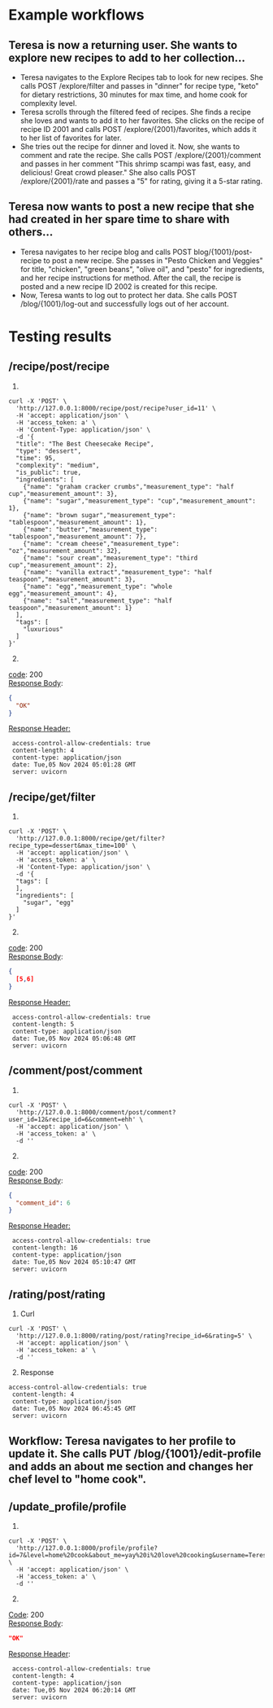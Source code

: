 # Example workflows

## Teresa is now a returning user. She wants to explore new recipes to add to her collection...

- Teresa navigates to the Explore Recipes tab to look for new recipes. She calls POST /explore/filter and passes in "dinner" for recipe type, "keto" for dietary restrictions, 30 minutes for max time, and home cook for complexity level.
- Teresa scrolls through the filtered feed of recipes. She finds a recipe she loves and wants to add it to her favorites. She clicks on the recipe of recipe ID 2001 and calls POST /explore/{2001}/favorites, which adds it to her list of favorites for later.
- She tries out the recipe for dinner and loved it. Now, she wants to comment and rate the recipe. She calls POST /explore/{2001}/comment and passes in her comment "This shrimp scampi was fast, easy, and delicious! Great crowd pleaser." She also calls POST /explore/{2001}/rate and passes a "5" for rating, giving it a 5-star rating.

## Teresa now wants to post a new recipe that she had created in her spare time to share with others...

- Teresa navigates to her recipe blog and calls POST blog/{1001}/post-recipe to post a new recipe. She passes in "Pesto Chicken and Veggies" for title, "chicken", "green beans", "olive oil", and "pesto" for ingredients, and her recipe instructions for method. After the call, the recipe is posted and a new recipe ID 2002 is created for this recipe.
- Now, Teresa wants to log out to protect her data. She calls POST /blog/{1001}/log-out and successfully logs out of her account.

# Testing results  
## /recipe/post/recipe  
1.  
```
curl -X 'POST' \
  'http://127.0.0.1:8000/recipe/post/recipe?user_id=11' \
  -H 'accept: application/json' \
  -H 'access_token: a' \
  -H 'Content-Type: application/json' \
  -d '{
  "title": "The Best Cheesecake Recipe",
  "type": "dessert",
  "time": 95,
  "complexity": "medium",
  "is_public": true,
  "ingredients": [
    {"name": "graham cracker crumbs","measurement_type": "half cup","measurement_amount": 3},
    {"name": "sugar","measurement_type": "cup","measurement_amount": 1},
    {"name": "brown sugar","measurement_type": "tablespoon","measurement_amount": 1},
    {"name": "butter","measurement_type": "tablespoon","measurement_amount": 7},
    {"name": "cream cheese","measurement_type": "oz","measurement_amount": 32},
    {"name": "sour cream","measurement_type": "third cup","measurement_amount": 2},
    {"name": "vanilla extract","measurement_type": "half teaspoon","measurement_amount": 3},
    {"name": "egg","measurement_type": "whole egg","measurement_amount": 4},
    {"name": "salt","measurement_type": "half teaspoon","measurement_amount": 1}
  ],
  "tags": [
    "luxurious"
  ]
}'
```
  
2.  
<ins>code</ins>: 200  
<ins>Response Body</ins>:
```json
{
  "OK"
}
```
<ins>Response Header:</ins>  
```
 access-control-allow-credentials: true 
 content-length: 4 
 content-type: application/json 
 date: Tue,05 Nov 2024 05:01:28 GMT 
 server: uvicorn 
```


## /recipe/get/filter  
1.  
```
curl -X 'POST' \
  'http://127.0.0.1:8000/recipe/get/filter?recipe_type=dessert&max_time=100' \
  -H 'accept: application/json' \
  -H 'access_token: a' \
  -H 'Content-Type: application/json' \
  -d '{
  "tags": [
  ],
  "ingredients": [
    "sugar", "egg"
  ]
}'
```
  
2.  
<ins>code</ins>: 200  
<ins>Response Body</ins>:
```json
{
  [5,6]
}
```
<ins>Response Header:</ins>  
```
 access-control-allow-credentials: true 
 content-length: 5 
 content-type: application/json 
 date: Tue,05 Nov 2024 05:06:48 GMT 
 server: uvicorn 
```

## /comment/post/comment  
1.  
```
curl -X 'POST' \
  'http://127.0.0.1:8000/comment/post/comment?user_id=12&recipe_id=6&comment=ehh' \
  -H 'accept: application/json' \
  -H 'access_token: a' \
  -d ''
```
  
2.  
<ins>code</ins>: 200  
<ins>Response Body</ins>:
```json
{
  "comment_id": 6
}
```
<ins>Response Header:</ins>  
```
 access-control-allow-credentials: true 
 content-length: 16 
 content-type: application/json 
 date: Tue,05 Nov 2024 05:10:47 GMT 
 server: uvicorn 
```
## /rating/post/rating
1. Curl
```
curl -X 'POST' \
  'http://127.0.0.1:8000/rating/post/rating?recipe_id=6&rating=5' \
  -H 'accept: application/json' \
  -H 'access_token: a' \
  -d ''
```
2. Response
```
access-control-allow-credentials: true 
 content-length: 4 
 content-type: application/json 
 date: Tue,05 Nov 2024 06:45:45 GMT 
 server: uvicorn 
```

## Workflow: Teresa navigates to her profile to update it. She calls PUT /blog/{1001}/edit-profile and adds an about me section and changes her chef level to "home cook". 

## /update_profile/profile
1. 
```
curl -X 'POST' \
  'http://127.0.0.1:8000/profile/profile?id=7&level=home%20cook&about_me=yay%20i%20love%20cooking&username=TeresaLovesCooking&user_id=7' \
  -H 'accept: application/json' \
  -H 'access_token: a' \
  -d ''
```
2. 

<ins>Code</ins>: 200  
<ins>Response Body</ins>: 
```json
"OK"
```
 <ins>Response Header</ins>: 
```
 access-control-allow-credentials: true 
 content-length: 4 
 content-type: application/json 
 date: Tue,05 Nov 2024 06:20:14 GMT 
 server: uvicorn 
```
